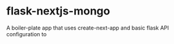 # flask-nextjs-mongo

A boiler-plate app that uses create-next-app and basic flask API configuration to 
 
